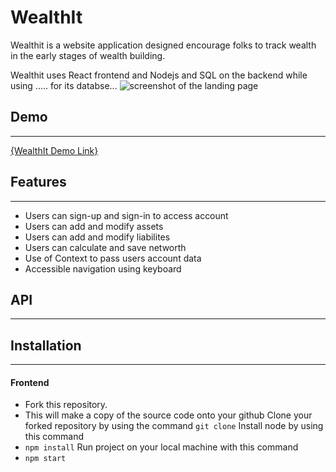 # WealthIt

Wealthit is a website application designed encourage folks to track wealth in the early stages of wealth building.

Wealthit uses React frontend and Nodejs and SQL on the backend while using ..... for its databse...
![screenshot of the landing page]()
## Demo
***

[{WealthIt Demo Link}](https://www.loom.com/share/e364226cb1d64206ba988a5233a4691a)


## Features
***

* Users can sign-up and sign-in to access account
* Users can add and modify assets 
*  Users can add and modify liabilites
* Users can calculate and save networth
* Use of Context to pass users account data
* Accessible navigation using keyboard

## API
***

## Installation
***

#### Frontend
* Fork this repository. 
* This will make a copy of the source code onto your github
Clone your forked repository by using the command 
```git clone```
Install node by using this command
* `npm install`
Run project on your local machine with this command
* `npm start`
